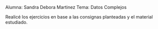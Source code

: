 Alumna: Sandra Debora Martinez
Tema: Datos Complejos

Realicé los ejercicios en base a las consignas planteadas y el material estudiado. 
